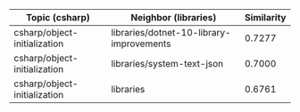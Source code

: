 | Topic (csharp) | Neighbor (libraries) | Similarity |
|-------------|-------------------|------------|
| csharp/object-initialization | libraries/dotnet-10-library-improvements | 0.7277 |
| csharp/object-initialization | libraries/system-text-json | 0.7000 |
| csharp/object-initialization | libraries | 0.6761 |
